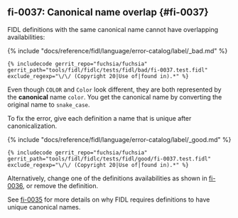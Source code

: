 ## fi-0037: Canonical name overlap {#fi-0037}

FIDL definitions with the same canonical name cannot have overlapping
availabilities:

{% include "docs/reference/fidl/language/error-catalog/label/_bad.md" %}

```fidl
{% includecode gerrit_repo="fuchsia/fuchsia" gerrit_path="tools/fidl/fidlc/tests/fidl/bad/fi-0037.test.fidl" exclude_regexp="\/\/ (Copyright 20|Use of|found in).*" %}
```

Even though `COLOR` and `Color` look different, they are both represented by the
**canonical** name `color`. You get the canonical name by converting the
original name to `snake_case`.

To fix the error, give each definition a name that is unique after
canonicalization.

{% include "docs/reference/fidl/language/error-catalog/label/_good.md" %}

```fidl
{% includecode gerrit_repo="fuchsia/fuchsia" gerrit_path="tools/fidl/fidlc/tests/fidl/good/fi-0037.test.fidl" exclude_regexp="\/\/ (Copyright 20|Use of|found in).*" %}
```

Alternatively, change one of the definitions availabilities as shown in
[fi-0036](#fi-0036), or remove the definition.

See [fi-0035](#fi-0035) for more details on why FIDL requires definitions to
have unique canonical names.
